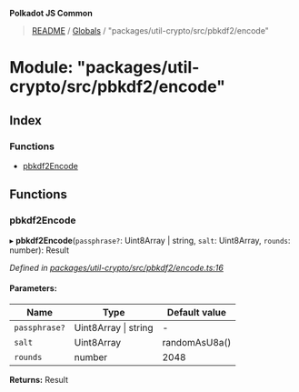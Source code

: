 **Polkadot JS Common**

> [README](../README.md) / [Globals](../globals.md) / "packages/util-crypto/src/pbkdf2/encode"

# Module: "packages/util-crypto/src/pbkdf2/encode"

## Index

### Functions

* [pbkdf2Encode](_packages_util_crypto_src_pbkdf2_encode_.md#pbkdf2encode)

## Functions

### pbkdf2Encode

▸ **pbkdf2Encode**(`passphrase?`: Uint8Array \| string, `salt`: Uint8Array, `rounds`: number): Result

*Defined in [packages/util-crypto/src/pbkdf2/encode.ts:16](https://github.com/polkadot-js/common/blob/13ae8665/packages/util-crypto/src/pbkdf2/encode.ts#L16)*

#### Parameters:

Name | Type | Default value |
------ | ------ | ------ |
`passphrase?` | Uint8Array \| string | - |
`salt` | Uint8Array | randomAsU8a() |
`rounds` | number | 2048 |

**Returns:** Result
